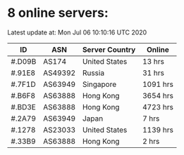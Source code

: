 # 8 online servers:

Latest update at: Mon Jul 06 10:10:16 UTC 2020

| ID | ASN | Server Country | Online |
| -- | --- | -------------- | ------ |
| #.D09B | AS174 | United States | 13 hrs |
| #.91E8 | AS49392 | Russia | 31 hrs |
| #.7F1D | AS63949 | Singapore | 1091 hrs |
| #.B6F8 | AS63888 | Hong Kong | 3654 hrs |
| #.BD3E | AS63888 | Hong Kong | 4723 hrs |
| #.2A79 | AS63949 | Japan | 7 hrs |
| #.1278 | AS23033 | United States | 1139 hrs |
| #.33B9 | AS63888 | Hong Kong | 2 hrs |

